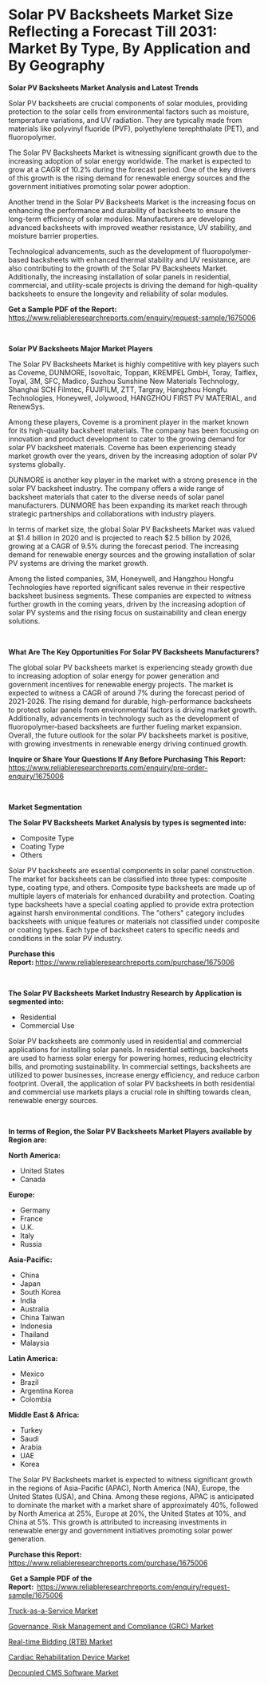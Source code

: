 <p><h1>Solar PV Backsheets Market Size Reflecting a Forecast Till 2031: Market By Type, By Application and By Geography</h1></p><p><strong>Solar PV Backsheets Market Analysis and Latest Trends</strong></p>
<p><p>Solar PV backsheets are crucial components of solar modules, providing protection to the solar cells from environmental factors such as moisture, temperature variations, and UV radiation. They are typically made from materials like polyvinyl fluoride (PVF), polyethylene terephthalate (PET), and fluoropolymer.</p><p>The Solar PV Backsheets Market is witnessing significant growth due to the increasing adoption of solar energy worldwide. The market is expected to grow at a CAGR of 10.2% during the forecast period. One of the key drivers of this growth is the rising demand for renewable energy sources and the government initiatives promoting solar power adoption.</p><p>Another trend in the Solar PV Backsheets Market is the increasing focus on enhancing the performance and durability of backsheets to ensure the long-term efficiency of solar modules. Manufacturers are developing advanced backsheets with improved weather resistance, UV stability, and moisture barrier properties.</p><p>Technological advancements, such as the development of fluoropolymer-based backsheets with enhanced thermal stability and UV resistance, are also contributing to the growth of the Solar PV Backsheets Market. Additionally, the increasing installation of solar panels in residential, commercial, and utility-scale projects is driving the demand for high-quality backsheets to ensure the longevity and reliability of solar modules.</p></p>
<p><strong>Get a Sample PDF of the Report:&nbsp;</strong> <a href="https://www.reliableresearchreports.com/enquiry/request-sample/1675006">https://www.reliableresearchreports.com/enquiry/request-sample/1675006</a></p>
<p>&nbsp;</p>
<p><strong>Solar PV Backsheets Major Market Players</strong></p>
<p><p>The Solar PV Backsheets Market is highly competitive with key players such as Coveme, DUNMORE, Isovoltaic, Toppan, KREMPEL GmbH, Toray, Taiflex, Toyal, 3M, SFC, Madico, Suzhou Sunshine New Materials Technology, Shanghai SCH Filmtec, FUJIFILM, ZTT, Targray, Hangzhou Hongfu Technologies, Honeywell, Jolywood, HANGZHOU FIRST PV MATERIAL, and RenewSys.</p><p>Among these players, Coveme is a prominent player in the market known for its high-quality backsheet materials. The company has been focusing on innovation and product development to cater to the growing demand for solar PV backsheet materials. Coveme has been experiencing steady market growth over the years, driven by the increasing adoption of solar PV systems globally.</p><p>DUNMORE is another key player in the market with a strong presence in the solar PV backsheet industry. The company offers a wide range of backsheet materials that cater to the diverse needs of solar panel manufacturers. DUNMORE has been expanding its market reach through strategic partnerships and collaborations with industry players.</p><p>In terms of market size, the global Solar PV Backsheets Market was valued at $1.4 billion in 2020 and is projected to reach $2.5 billion by 2026, growing at a CAGR of 9.5% during the forecast period. The increasing demand for renewable energy sources and the growing installation of solar PV systems are driving the market growth.</p><p>Among the listed companies, 3M, Honeywell, and Hangzhou Hongfu Technologies have reported significant sales revenue in their respective backsheet business segments. These companies are expected to witness further growth in the coming years, driven by the increasing adoption of solar PV systems and the rising focus on sustainability and clean energy solutions.</p></p>
<p>&nbsp;</p>
<p><strong>What Are The Key Opportunities For Solar PV Backsheets Manufacturers?</strong></p>
<p><p>The global solar PV backsheets market is experiencing steady growth due to increasing adoption of solar energy for power generation and government incentives for renewable energy projects. The market is expected to witness a CAGR of around 7% during the forecast period of 2021-2026. The rising demand for durable, high-performance backsheets to protect solar panels from environmental factors is driving market growth. Additionally, advancements in technology such as the development of fluoropolymer-based backsheets are further fueling market expansion. Overall, the future outlook for the solar PV backsheets market is positive, with growing investments in renewable energy driving continued growth.</p></p>
<p><strong>Inquire or Share Your Questions If Any Before Purchasing This Report:</strong> <a href="https://www.reliableresearchreports.com/enquiry/pre-order-enquiry/1675006">https://www.reliableresearchreports.com/enquiry/pre-order-enquiry/1675006</a></p>
<p>&nbsp;</p>
<p><strong>Market Segmentation</strong></p>
<p><strong>The Solar PV Backsheets Market Analysis by types is segmented into:</strong></p>
<p><ul><li>Composite Type</li><li>Coating Type</li><li>Others</li></ul></p>
<p><p>Solar PV backsheets are essential components in solar panel construction. The market for backsheets can be classified into three types: composite type, coating type, and others. Composite type backsheets are made up of multiple layers of materials for enhanced durability and protection. Coating type backsheets have a special coating applied to provide extra protection against harsh environmental conditions. The "others" category includes backsheets with unique features or materials not classified under composite or coating types. Each type of backsheet caters to specific needs and conditions in the solar PV industry.</p></p>
<p><strong>Purchase this Report:&nbsp;</strong><a href="https://www.reliableresearchreports.com/purchase/1675006">https://www.reliableresearchreports.com/purchase/1675006</a></p>
<p>&nbsp;</p>
<p><strong>The Solar PV Backsheets Market Industry Research by Application is segmented into:</strong></p>
<p><ul><li>Residential</li><li>Commercial Use</li></ul></p>
<p><p>Solar PV backsheets are commonly used in residential and commercial applications for installing solar panels. In residential settings, backsheets are used to harness solar energy for powering homes, reducing electricity bills, and promoting sustainability. In commercial settings, backsheets are utilized to power businesses, increase energy efficiency, and reduce carbon footprint. Overall, the application of solar PV backsheets in both residential and commercial use markets plays a crucial role in shifting towards clean, renewable energy sources.</p></p>
<p>&nbsp;</p>
<p><strong>In terms of Region, the Solar PV Backsheets Market Players available by Region are:</strong></p>
<p>
    <p> <strong> North America: </strong>
        <ul>
            <li>United States</li>
            <li>Canada</li>
        </ul>
        </p> 
    <p> <strong> Europe: </strong>
        <ul>
            <li>Germany</li>
            <li>France</li>
            <li>U.K.</li>
            <li>Italy</li>
            <li>Russia</li>
        </ul>
        </p> 
    <p> <strong> Asia-Pacific: </strong>
        <ul>
            <li>China</li>
            <li>Japan</li>
            <li>South Korea</li>
            <li>India</li>
            <li>Australia</li>
            <li>China Taiwan</li>
            <li>Indonesia</li>
            <li>Thailand</li>
            <li>Malaysia</li>
        </ul>
        </p> 
    <p> <strong> Latin America: </strong>
        <ul>
            <li>Mexico</li>
            <li>Brazil</li>
            <li>Argentina Korea</li>
            <li>Colombia</li>
        </ul>
        </p> 
    <p> <strong> Middle East & Africa: </strong>
        <ul>
            <li>Turkey</li>
            <li>Saudi</li>
            <li>Arabia</li>
            <li>UAE</li>
            <li>Korea</li>
        </ul>
    </p>
    </p>
<p><p>The Solar PV Backsheets market is expected to witness significant growth in the regions of Asia-Pacific (APAC), North America (NA), Europe, the United States (USA), and China. Among these regions, APAC is anticipated to dominate the market with a market share of approximately 40%, followed by North America at 25%, Europe at 20%, the United States at 10%, and China at 5%. This growth is attributed to increasing investments in renewable energy and government initiatives promoting solar power generation.</p></p>
<p><strong>Purchase this Report: </strong><a href="https://www.reliableresearchreports.com/purchase/1675006">https://www.reliableresearchreports.com/purchase/1675006</a></p>
<p>&nbsp;<strong>Get a Sample PDF of the Report:&nbsp;&nbsp;</strong><a href="https://www.reliableresearchreports.com/enquiry/request-sample/1675006">https://www.reliableresearchreports.com/enquiry/request-sample/1675006</a></p>
<p><strong></strong></p>
<p><p><a href="https://medium.com/@luciushaley2023/truck-as-a-service-market-outlook-industry-overview-and-forecast-2024-to-2031-e08b28305140">Truck-as-a-Service Market</a></p><p><a href="https://medium.com/@luciushaley2023/governance-risk-management-and-compliance-grc-market-research-report-its-history-and-forecast-253b9207902f">Governance, Risk Management and Compliance (GRC) Market</a></p><p><a href="https://medium.com/@luciushaley2023/decoding-real-time-bidding-rtb-market-metrics-market-share-trends-and-growth-patterns-ba41fc225be0">Real-time Bidding (RTB) Market</a></p><p><a href="https://github.com/Alonsoolds3wq1d81czn8rbol/Market-Research-Report-List-1/blob/main/cardiac-rehabilitation-device-market.md">Cardiac Rehabilitation Device Market</a></p><p><a href="https://github.com/yemakinde/Market-Research-Report-List-1/blob/main/decoupled-cms-software-market.md">Decoupled CMS Software Market</a></p></p>